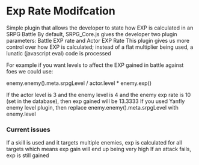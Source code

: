 # Exp Rate Modifcation

Simple plugin that allows the developer to state how EXP is calculated in an SRPG Battle
By default, SRPG_Core.js gives the developer two plugin parameters: Battle EXP rate and Actor EXP Rate
This plugin gives us more control over how EXP is calculated; instead of a flat multiplier being used, a lunatic (javascript eval) code is processed

For example if you want levels to affect the EXP gained in battle against foes we could use:

enemy.enemy().meta.srpgLevel / actor.level * enemy.exp() 

If the actor level is 3 and the enemy level is 4 and the enemy exp rate is 10 (set in the database), then exp gained will be 13.3333
If you used Yanfly enemy level plugin, then replace enemy.enemy().meta.srpgLevel with enemy.level 

### Current issues

If a skill is used and it targets multiple enemies, exp is calculated for all targets which means exp gain will end up being very high
If an attack fails, exp is still gained
